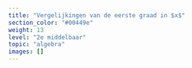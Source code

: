 ```yaml
---
title: "Vergelijkingen van de eerste graad in $x$"
section_color: "#00449e"
weight: 13
level: "2e middelbaar"
topic: "algebra"
images: []
---
```

